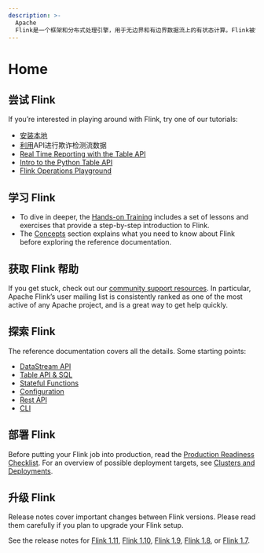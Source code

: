 ```yaml
---
description: >-
  Apache
  Flink是一个框架和分布式处理引擎，用于无边界和有边界数据流上的有状态计算。Flink被设计用于在所有常见的集群环境中运行，以内存速度和任何规模执行计算。
---
```


# Home

## 尝试 Flink

If you’re interested in playing around with Flink, try one of our tutorials:

* [安装本地](https://ci.apache.org/projects/flink/flink-docs-release-1.11/try-flink/local_installation.html)
* [利用](https://ci.apache.org/projects/flink/flink-docs-release-1.11/try-flink/datastream_api.html)API进行欺诈检测流数据
* [Real Time Reporting with the Table API](https://ci.apache.org/projects/flink/flink-docs-release-1.11/try-flink/table_api.html)
* [Intro to the Python Table API](https://ci.apache.org/projects/flink/flink-docs-release-1.11/try-flink/python_table_api.html)
* [Flink Operations Playground](https://ci.apache.org/projects/flink/flink-docs-release-1.11/try-flink/flink-operations-playground.html)

## 学习 Flink

* To dive in deeper, the [Hands-on Training](https://ci.apache.org/projects/flink/flink-docs-release-1.11/learn-flink/) includes a set of lessons and exercises that provide a step-by-step introduction to Flink.
* The [Concepts](https://ci.apache.org/projects/flink/flink-docs-release-1.11/concepts/index.html) section explains what you need to know about Flink before exploring the reference documentation.

## 获取 Flink 帮助

If you get stuck, check out our [community support resources](https://flink.apache.org/community.html). In particular, Apache Flink’s user mailing list is consistently ranked as one of the most active of any Apache project, and is a great way to get help quickly.

## 探索 Flink

The reference documentation covers all the details. Some starting points:

* [DataStream API](https://ci.apache.org/projects/flink/flink-docs-release-1.11/dev/datastream_api.html)
* [Table API & SQL](https://ci.apache.org/projects/flink/flink-docs-release-1.11/dev/table/)
* [Stateful Functions](https://ci.apache.org/projects/flink/flink-statefun-docs-stable)
* [Configuration](https://ci.apache.org/projects/flink/flink-docs-release-1.11/ops/config.html)
* [Rest API](https://ci.apache.org/projects/flink/flink-docs-release-1.11/monitoring/rest_api.html)
* [CLI](https://ci.apache.org/projects/flink/flink-docs-release-1.11/ops/cli.html)

## 部署 Flink

Before putting your Flink job into production, read the [Production Readiness Checklist](https://ci.apache.org/projects/flink/flink-docs-release-1.11/ops/production_ready.html). For an overview of possible deployment targets, see [Clusters and Deployments](https://ci.apache.org/projects/flink/flink-docs-release-1.11/ops/deployment/).

## 升级 Flink

Release notes cover important changes between Flink versions. Please read them carefully if you plan to upgrade your Flink setup.

See the release notes for [Flink 1.11](https://ci.apache.org/projects/flink/flink-docs-release-1.11/release-notes/flink-1.11.html), [Flink 1.10](https://ci.apache.org/projects/flink/flink-docs-release-1.11/release-notes/flink-1.10.html), [Flink 1.9](https://ci.apache.org/projects/flink/flink-docs-release-1.11/release-notes/flink-1.9.html), [Flink 1.8](https://ci.apache.org/projects/flink/flink-docs-release-1.11/release-notes/flink-1.8.html), or [Flink 1.7](https://ci.apache.org/projects/flink/flink-docs-release-1.11/release-notes/flink-1.7.html).

